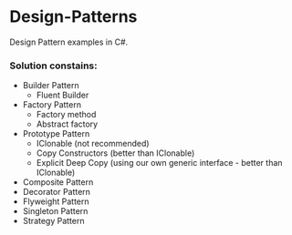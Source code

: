 # Design-Patterns
Design Pattern examples in C#.

### Solution constains:
- Builder Pattern
  - Fluent Builder
- Factory Pattern
  - Factory method
  - Abstract factory
- Prototype Pattern
  - IClonable (not recommended)
  - Copy Constructors (better than IClonable)
  - Explicit Deep Copy (using our own generic interface - better than IClonable)
- Composite Pattern
- Decorator Pattern
- Flyweight Pattern
- Singleton Pattern
- Strategy Pattern
